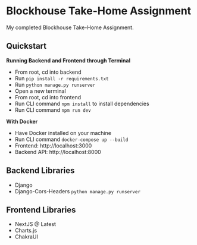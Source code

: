# Blockhouse Take-Home Assignment

My completed Blockhouse Take-Home Assignment.

## Quickstart

**Running Backend and Frontend through Terminal**

-   From root, cd into backend
-   Run `pip install -r requirements.txt`
-   Run `python manage.py runserver`
-   Open a new terminal
-   From root, cd into frontend
-   Run CLI command `npm install` to install dependencies
-   Run CLI command `npm run dev`

**With Docker**

-   Have Docker installed on your machine
-   Run CLI command `docker-compose up --build`
-   Frontend: http://localhost:3000
-   Backend API: http://localhost:8000

## Backend Libraries

-   Django
-   Django-Cors-Headers `python manage.py runserver`

## Frontend Libraries

-   NextJS @ Latest
-   Charts.js
-   ChakraUI
